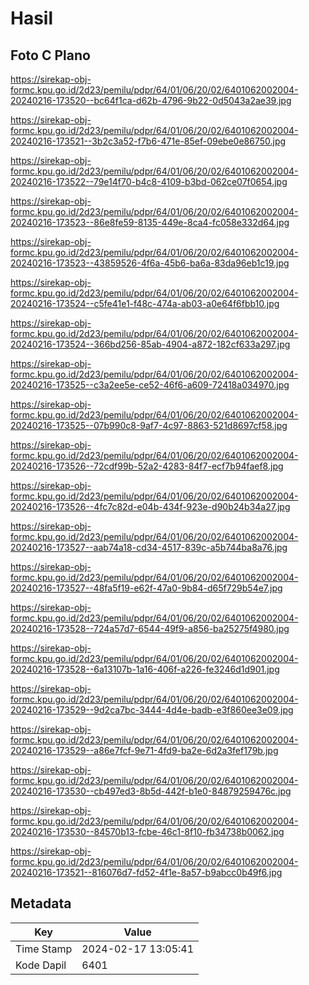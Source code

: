 # Hasil

## Foto C Plano

https://sirekap-obj-formc.kpu.go.id/2d23/pemilu/pdpr/64/01/06/20/02/6401062002004-20240216-173520--bc64f1ca-d62b-4796-9b22-0d5043a2ae39.jpg

https://sirekap-obj-formc.kpu.go.id/2d23/pemilu/pdpr/64/01/06/20/02/6401062002004-20240216-173521--3b2c3a52-f7b6-471e-85ef-09ebe0e86750.jpg

https://sirekap-obj-formc.kpu.go.id/2d23/pemilu/pdpr/64/01/06/20/02/6401062002004-20240216-173522--79e14f70-b4c8-4109-b3bd-062ce07f0654.jpg

https://sirekap-obj-formc.kpu.go.id/2d23/pemilu/pdpr/64/01/06/20/02/6401062002004-20240216-173523--86e8fe59-8135-449e-8ca4-fc058e332d64.jpg

https://sirekap-obj-formc.kpu.go.id/2d23/pemilu/pdpr/64/01/06/20/02/6401062002004-20240216-173523--43859526-4f6a-45b6-ba6a-83da96eb1c19.jpg

https://sirekap-obj-formc.kpu.go.id/2d23/pemilu/pdpr/64/01/06/20/02/6401062002004-20240216-173524--c5fe41e1-f48c-474a-ab03-a0e64f6fbb10.jpg

https://sirekap-obj-formc.kpu.go.id/2d23/pemilu/pdpr/64/01/06/20/02/6401062002004-20240216-173524--366bd256-85ab-4904-a872-182cf633a297.jpg

https://sirekap-obj-formc.kpu.go.id/2d23/pemilu/pdpr/64/01/06/20/02/6401062002004-20240216-173525--c3a2ee5e-ce52-46f6-a609-72418a034970.jpg

https://sirekap-obj-formc.kpu.go.id/2d23/pemilu/pdpr/64/01/06/20/02/6401062002004-20240216-173525--07b990c8-9af7-4c97-8863-521d8697cf58.jpg

https://sirekap-obj-formc.kpu.go.id/2d23/pemilu/pdpr/64/01/06/20/02/6401062002004-20240216-173526--72cdf99b-52a2-4283-84f7-ecf7b94faef8.jpg

https://sirekap-obj-formc.kpu.go.id/2d23/pemilu/pdpr/64/01/06/20/02/6401062002004-20240216-173526--4fc7c82d-e04b-434f-923e-d90b24b34a27.jpg

https://sirekap-obj-formc.kpu.go.id/2d23/pemilu/pdpr/64/01/06/20/02/6401062002004-20240216-173527--aab74a18-cd34-4517-839c-a5b744ba8a76.jpg

https://sirekap-obj-formc.kpu.go.id/2d23/pemilu/pdpr/64/01/06/20/02/6401062002004-20240216-173527--48fa5f19-e62f-47a0-9b84-d65f729b54e7.jpg

https://sirekap-obj-formc.kpu.go.id/2d23/pemilu/pdpr/64/01/06/20/02/6401062002004-20240216-173528--724a57d7-6544-49f9-a856-ba25275f4980.jpg

https://sirekap-obj-formc.kpu.go.id/2d23/pemilu/pdpr/64/01/06/20/02/6401062002004-20240216-173528--6a13107b-1a16-406f-a226-fe3246d1d901.jpg

https://sirekap-obj-formc.kpu.go.id/2d23/pemilu/pdpr/64/01/06/20/02/6401062002004-20240216-173529--9d2ca7bc-3444-4d4e-badb-e3f860ee3e09.jpg

https://sirekap-obj-formc.kpu.go.id/2d23/pemilu/pdpr/64/01/06/20/02/6401062002004-20240216-173529--a86e7fcf-9e71-4fd9-ba2e-6d2a3fef179b.jpg

https://sirekap-obj-formc.kpu.go.id/2d23/pemilu/pdpr/64/01/06/20/02/6401062002004-20240216-173530--cb497ed3-8b5d-442f-b1e0-84879259476c.jpg

https://sirekap-obj-formc.kpu.go.id/2d23/pemilu/pdpr/64/01/06/20/02/6401062002004-20240216-173530--84570b13-fcbe-46c1-8f10-fb34738b0062.jpg

https://sirekap-obj-formc.kpu.go.id/2d23/pemilu/pdpr/64/01/06/20/02/6401062002004-20240216-173521--816076d7-fd52-4f1e-8a57-b9abcc0b49f6.jpg


## Metadata

| Key        | Value               |
| ---------- | ------------------- |
| Time Stamp | 2024-02-17 13:05:41 |
| Kode Dapil | 6401                |



